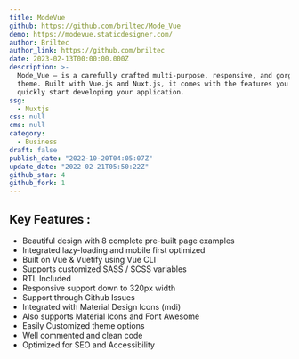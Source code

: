 ```yaml
---
title: ModeVue
github: https://github.com/briltec/Mode_Vue
demo: https://modevue.staticdesigner.com/
author: Briltec
author_link: https://github.com/briltec
date: 2023-02-13T00:00:00.000Z
description: >-
  Mode_Vue — is a carefully crafted multi-purpose, responsive, and gorgeous
  theme. Built with Vue.js and Nuxt.js, it comes with the features you need to
  quickly start developing your application.
ssg:
  - Nuxtjs
css: null
cms: null
category:
  - Business
draft: false
publish_date: "2022-10-20T04:05:07Z"
update_date: "2022-02-21T05:50:22Z"
github_star: 4
github_fork: 1
---
```


## Key Features :

- Beautiful design with 8 complete pre-built page examples
- Integrated lazy-loading and mobile first optimized
- Built on Vue & Vuetify using Vue CLI
- Supports customized SASS / SCSS variables
- RTL Included
- Responsive support down to 320px width
- Support through Github Issues
- Integrated with Material Design Icons (mdi)
- Also supports Material Icons and Font Awesome
- Easily Customized theme options
- Well commented and clean code
- Optimized for SEO and Accessibility
